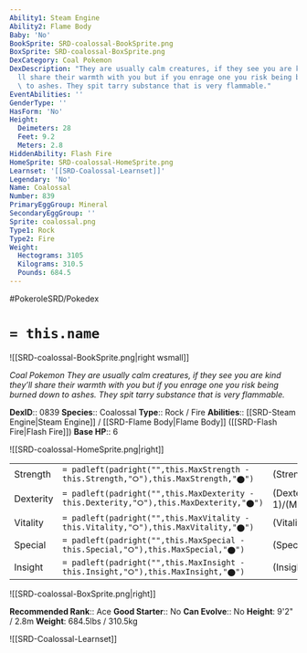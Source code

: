 ```yaml
---
Ability1: Steam Engine
Ability2: Flame Body
Baby: 'No'
BookSprite: SRD-coalossal-BookSprite.png
BoxSprite: SRD-coalossal-BoxSprite.png
DexCategory: Coal Pokemon
DexDescription: "They are usually calm creatures, if they see you are kind they\u2019\
  ll share their warmth with you but if you enrage one you risk being burned down\
  \ to ashes. They spit tarry substance that is very flammable."
EventAbilities: ''
GenderType: ''
HasForm: 'No'
Height:
  Deimeters: 28
  Feet: 9.2
  Meters: 2.8
HiddenAbility: Flash Fire
HomeSprite: SRD-coalossal-HomeSprite.png
Learnset: '[[SRD-Coalossal-Learnset]]'
Legendary: 'No'
Name: Coalossal
Number: 839
PrimaryEggGroup: Mineral
SecondaryEggGroup: ''
Sprite: coalossal.png
Type1: Rock
Type2: Fire
Weight:
  Hectograms: 3105
  Kilograms: 310.5
  Pounds: 684.5
---
```


#PokeroleSRD/Pokedex

# `= this.name`

![[SRD-coalossal-BookSprite.png|right wsmall]]

*Coal Pokemon*
*They are usually calm creatures, if they see you are kind they’ll share their warmth with you but if you enrage one you risk being burned down to ashes. They spit tarry substance that is very flammable.*

**DexID**:: 0839
**Species**:: Coalossal
**Type**:: Rock / Fire
**Abilities**:: [[SRD-Steam Engine|Steam Engine]] / [[SRD-Flame Body|Flame Body]] ([[SRD-Flash Fire|Flash Fire]])
**Base HP**:: 6

![[SRD-coalossal-HomeSprite.png|right]]

|           |                                                                                        |                                          |
| --------- | -------------------------------------------------------------------------------------- | ---------------------------------------- |
| Strength  | `= padleft(padright("",this.MaxStrength - this.Strength,"⭘"),this.MaxStrength,"⬤")`    | (Strength::2)/(MaxStrength::5)   |
| Dexterity | `= padleft(padright("",this.MaxDexterity - this.Dexterity,"⭘"),this.MaxDexterity,"⬤")` | (Dexterity:: 1)/(MaxDexterity::3) |
| Vitality  | `= padleft(padright("",this.MaxVitality - this.Vitality,"⭘"),this.MaxVitality,"⬤")`    | (Vitality::3)/(MaxVitality::7)   |
| Special   | `= padleft(padright("",this.MaxSpecial - this.Special,"⭘"),this.MaxSpecial,"⬤")`       | (Special::2)/(MaxSpecial::5)     |
| Insight   | `= padleft(padright("",this.MaxInsight - this.Insight,"⭘"),this.MaxInsight,"⬤")`       | (Insight::2)/(MaxInsight::5)     |

![[SRD-coalossal-BoxSprite.png|right]]

**Recommended Rank**:: Ace
**Good Starter**:: No
**Can Evolve**:: No
**Height**: 9'2" / 2.8m
**Weight**: 684.5lbs / 310.5kg

![[SRD-Coalossal-Learnset]]